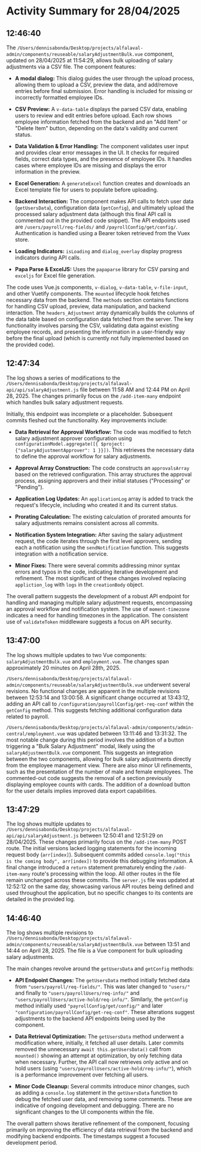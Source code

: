 # Activity Summary for 28/04/2025

## 12:46:40
The `/Users/dennisabonda/Desktop/projects/alfalaval-admin/components/reuseable/salaryAdjustmentBulk.vue` component, updated on 28/04/2025 at 11:54:29, allows bulk uploading of salary adjustments via a CSV file.  The component features:

* **A modal dialog:**  This dialog guides the user through the upload process, allowing them to upload a CSV, preview the data, and add/remove entries before final submission.  Error handling is included for missing or incorrectly formatted employee IDs.

* **CSV Preview:**  A `v-data-table` displays the parsed CSV data, enabling users to review and edit entries before upload.  Each row shows employee information fetched from the backend and an "Add Item" or "Delete Item" button, depending on the data's validity and current status.

* **Data Validation & Error Handling:** The component validates user input and provides clear error messages in the UI.  It checks for required fields, correct data types, and the presence of employee IDs. It handles cases where employee IDs are missing and displays the error information in the preview.

* **Excel Generation:** A `generateExcel` function creates and downloads an Excel template file for users to populate before uploading.

* **Backend Interaction:** The component makes API calls to fetch user data (`getUsersData`), configuration data (`getConfig`), and ultimately upload the processed salary adjustment data (although this final API call is commented out in the provided code snippet).  The API endpoints used are `/users/payroll/req-fields/` and `/payrollConfig/get/config/`.  Authentication is handled using a Bearer token retrieved from the Vuex store.

* **Loading Indicators:** `isLoading` and `dialog_overlay` display progress indicators during API calls.

* **Papa Parse & ExcelJS:** Uses the `papaparse` library for CSV parsing and `exceljs` for Excel file generation.


The code uses Vue.js components,  `v-dialog`, `v-data-table`, `v-file-input`, and other Vuetify components. The `mounted` lifecycle hook fetches necessary data from the backend.  The `methods` section contains functions for handling CSV upload, preview, data manipulation, and backend interaction.  The `headers_Adjustment` array dynamically builds the columns of the data table based on configuration data fetched from the server.  The key functionality involves parsing the CSV, validating data against existing employee records, and presenting the information in a user-friendly way before the final upload (which is currently not fully implemented based on the provided code).


## 12:47:34
The log shows a series of modifications to the `/Users/dennisabonda/Desktop/projects/alfalaval-api/api/salaryAdjustment.js` file between 11:58 AM and 12:44 PM on April 28, 2025.  The changes primarily focus on the `/add-item-many`  endpoint which handles bulk salary adjustment requests.

Initially, this endpoint was incomplete or a placeholder.  Subsequent commits fleshed out the functionality. Key improvements include:

* **Data Retrieval for Approval Workflow:** The code was modified to fetch salary adjustment approver configuration using `configurationModel.aggregate([{ $project: {"salaryAdjustmentApprover": 1 }}])`. This retrieves the necessary data to define the approval workflow for salary adjustments.

* **Approval Array Construction:**  The code constructs an `approvalsArray` based on the retrieved configuration.  This array structures the approval process, assigning approvers and their initial statuses ("Processing" or "Pending").

* **Application Log Updates:** An `applicationLog` array is added to track the request's lifecycle, including who created it and its current status.

* **Prorating Calculation:** The existing calculation of prorated amounts for salary adjustments remains consistent across all commits.

* **Notification System Integration:** After saving the salary adjustment request, the code iterates through the first level approvers, sending each a notification using the `sendNotification` function.  This suggests integration with a notification service.

* **Minor Fixes:**  There were several commits addressing minor syntax errors and typos in the code, indicating iterative development and refinement.  The most significant of these changes involved replacing `appliction_log` with `logs` in the `creationBody` object.

The overall pattern suggests the development of a robust API endpoint for handling and managing multiple salary adjustment requests, encompassing an approval workflow and notification system. The use of `moment-timezone` indicates a need for handling timezones in the application.  The consistent use of `validateToken` middleware suggests a focus on API security.


## 13:47:00
The log shows multiple updates to two Vue components: `salaryAdjustmentBulk.vue` and `employment.vue`.  The changes span approximately 20 minutes on April 28th, 2025.

`/Users/dennisabonda/Desktop/projects/alfalaval-admin/components/reuseable/salaryAdjustmentBulk.vue` underwent several revisions.  No functional changes are apparent in the multiple revisions between 12:53:14 and 13:00:58. A significant change occurred at 13:43:12, adding an API call to `/configuration/payrollConfig/get-req-conf` within the `getConfig` method. This suggests fetching additional configuration data related to payroll.


`/Users/dennisabonda/Desktop/projects/alfalaval-admin/components/admin-central/employment.vue` was updated between 13:11:46 and 13:31:32. The most notable change during this period involves the addition of a button triggering a  "Bulk Salary Adjustment" modal, likely using the  `salaryAdjustmentBulk.vue` component.  This suggests an integration between the two components, allowing for bulk salary adjustments directly from the employee management view.  There are also minor UI refinements, such as the presentation of the number of male and female employees.  The  commented-out code suggests the removal of a section previously displaying employee counts with cards.  The addition of a download button for the user details implies improved data export capabilities.


## 13:47:29
The log shows multiple updates to `/Users/dennisabonda/Desktop/projects/alfalaval-api/api/salaryAdjustment.js` between 12:50:41 and 12:51:29 on 28/04/2025.  These changes primarily focus on the `/add-item-many` POST route.  The initial versions lacked logging statements for the incoming request body (`arr[index]`). Subsequent commits added `console.log("this is the coming body", arr[index])` to provide this debugging information.  A final change introduced a `return` statement prematurely ending the `/add-item-many` route's processing within the loop.  All other routes in the file remain unchanged across these commits.  The `server.js` file was updated at 12:52:12 on the same day, showcasing various API routes being defined and used throughout the application, but no specific changes to its contents are detailed in the provided log.


## 14:46:40
The log shows multiple revisions to `/Users/dennisabonda/Desktop/projects/alfalaval-admin/components/reuseable/salaryAdjustmentBulk.vue` between 13:51 and 14:44 on April 28, 2025.  The file is a Vue component for bulk uploading salary adjustments.

The main changes revolve around the `getUsersData` and `getConfig` methods:

* **API Endpoint Changes:** The `getUsersData` method initially fetched data from `"users/payroll/req-fields/"`. This was later changed to `"users/"` and finally to `"users/payrollUsers/req-info/"` and `"users/payrollUsers/active-hold/req-info/"`.  Similarly, the `getConfig` method initially used `"payrollConfig/get/config/"` and later  `"configuration/payrollConfig/get-req-conf"`. These alterations suggest adjustments to the backend API endpoints being used by the component.

* **Data Retrieval Optimization:** The `getUsersData` method underwent a modification where, initially, it fetched all user details.  Later commits removed the unnecessary `await this.getUsersData()` call from `mounted()` showing an attempt at optimization, by only fetching data when necessary.  Further, the API call now retrieves only active and on hold users (using  `"users/payrollUsers/active-hold/req-info/"`), which is a performance improvement over fetching all users.

* **Minor Code Cleanup:** Several commits introduce minor changes, such as adding a `console.log` statement in the `getUsersData` function to debug the fetched user data, and removing some comments.  These are indicative of ongoing development and debugging.  There are no significant changes to the UI components within the file.

The overall pattern shows iterative refinement of the component, focusing primarily on improving the efficiency of data retrieval from the backend and modifying backend endpoints.  The timestamps suggest a focused development period.
